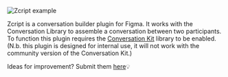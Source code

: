 ![Zcript example](https://github.com/gsysko/Zcript/blob/2f1a8aff3e83e11f6d7dccfa40120a6f0f66fd04/example.gif)

Zcript is a conversation builder plugin for Figma. It works with the Conversation Library to assemble a conversation between two participants. To function this plugin requires the [Conversation Kit](https://www.figma.com/community/file/1121821259789181229) library to be enabled. (N.b. this plugin is designed for internal use, it will not work with the community version of the Conversation Kit.)

Ideas for improvement? Submit them [here](https://github.com/gsysko/Zcript/issues/new)💡
